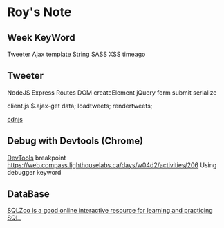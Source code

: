 # Roy's Note

## Week KeyWord
Tweeter
Ajax
template String
SASS
XSS
timeago

## Tweeter
NodeJS Express Routes
DOM createElement jQuery
form submit serialize

client.js $.ajax-get data; loadtweets; rendertweets;

[cdnjs](https://cdnjs.com/)

## Debug with Devtools (Chrome)
[DevTools](https://developer.chrome.com/docs/devtools/)
breakpoint
https://web.compass.lighthouselabs.ca/days/w04d2/activities/206
Using debugger keyword

## DataBase
[SQLZoo is a good online interactive resource for learning and practicing SQL.](https://sqlzoo.net/wiki/SQL_Tutorial)